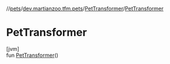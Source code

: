 //[pets](../../../index.md)/[dev.martianzoo.tfm.pets](../index.md)/[PetTransformer](index.md)/[PetTransformer](-pet-transformer.md)

# PetTransformer

[jvm]\
fun [PetTransformer](-pet-transformer.md)()
